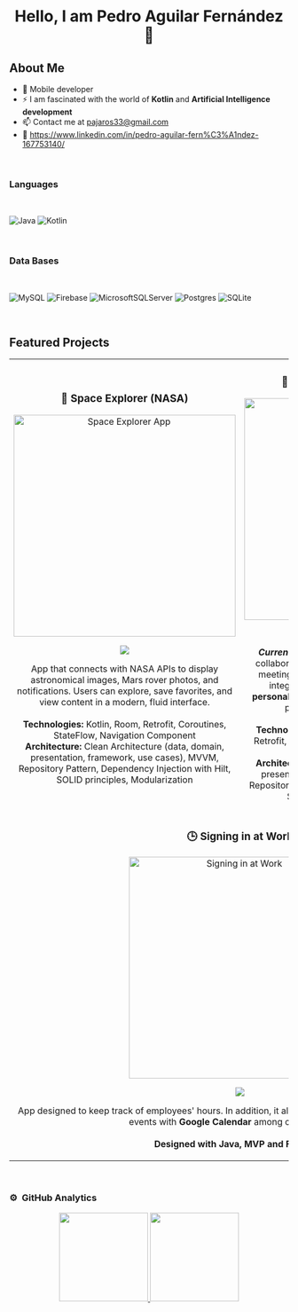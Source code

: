 <div align="center">
<h1 align="center">Hello, I am Pedro Aguilar Fernández 👋</h1>
</div>

## About Me

- 📲 Mobile developer  
- ⚡ I am fascinated with the world of **Kotlin** and **Artificial Intelligence development**
- 📫 Contact me at pajaros33@gmail.com  
- 💬 https://www.linkedin.com/in/pedro-aguilar-fern%C3%A1ndez-167753140/

<br>

<div align="center">
<h3 align="start">Languages</h3>
</div>

<br>

![Java](https://img.shields.io/badge/java-%23ED8B00.svg?style=for-the-badge&logo=java&logoColor=white) ![Kotlin](https://img.shields.io/badge/kotlin-%237F52FF.svg?style=for-the-badge&logo=kotlin&logoColor=white)

<br>

<div align="center">
<h3 align="start">Data Bases</h3>
</div>

<br>

![MySQL](https://img.shields.io/badge/mysql-%2300f.svg?style=for-the-badge&logo=mysql&logoColor=white) ![Firebase](https://img.shields.io/badge/firebase-%23039BE5.svg?style=for-the-badge&logo=firebase) ![MicrosoftSQLServer](https://img.shields.io/badge/Microsoft%20SQL%20Server-CC2927?style=for-the-badge&logo=microsoft%20sql%20server&logoColor=white) ![Postgres](https://img.shields.io/badge/postgres-%23316192.svg?style=for-the-badge&logo=postgresql&logoColor=white) ![SQLite](https://img.shields.io/badge/sqlite-%2307405e.svg?style=for-the-badge&logo=sqlite&logoColor=white) 

<br>

## Featured Projects

<table>
  <tr>
    <td width="50%">
      <h3 align="center">🚀 Space Explorer (NASA)</h3>
      <div align="center">
        <a href="https://github.com/P3r1c086/SpaceExplorerAC" target="_blank">
          <img src="https://i.imgur.com/Wj5nVp6.png" width="400" alt="Space Explorer App">
        </a>
        <p>
          <a href="https://github.com/P3r1c086/SpaceExplorerAC" target="_blank">
            <img src="https://img.shields.io/badge/CÓDIGO-80ffaa?style=for-the-badge&logo=github&logoColor=black">
          </a>
        </p>
        <p>
          App that connects with NASA APIs to display astronomical images, Mars rover photos, and notifications.
          Users can explore, save favorites, and view content in a modern, fluid interface.
          <br><br>
          <strong>Technologies:</strong> Kotlin, Room, Retrofit, Coroutines, StateFlow, Navigation Component  
          <br>
          <strong>Architecture:</strong> Clean Architecture (data, domain, presentation, framework, use cases), MVVM, Repository Pattern, Dependency Injection with Hilt, SOLID principles, Modularization
        </p>
      </div>
    </td>
    <td width="50%">
      <h3 align="center">🤖 Meeting Point <span style="font-size:14px;">(in development)</span></h3>
      <div align="center">
        <a href="https://github.com/P3r1c086/MeetingPoint" target="_blank">
          <img src="https://i.imgur.com/T2poad8.png" width="400" alt="Meeting Point">
        </a>
        <p>
          <a href="https://github.com/P3r1c086/MeetingPoint" target="_blank">
            <img src="https://img.shields.io/badge/CÓDIGO-80ffaa?style=for-the-badge&logo=github&logoColor=black">
          </a>
        </p>
        <p>
          <em><strong>Currently in development</strong></em> – Meeting Point is a collaborative app where users can create group meetings and share real-time locations.  
          It also integrates artificial intelligence to provide <strong>personalized place suggestions</strong> based on group preferences and meeting context.
          <br><br>
          <strong>Technologies:</strong> Kotlin, Jetpack Compose, Room, Retrofit, Coroutines, StateFlow, Firebase, Google Maps & Places  
          <br>
          <strong>Architecture:</strong> Clean Architecture (data, domain, presentation, framework, use cases), MVVM, Repository Pattern, Dependency Injection with Hilt, SOLID principles, Modularization
        </p>
      </div>
    </td>
  </tr>
  <tr>
    <td colspan="2">
      <h3 align="center">🕒 Signing in at Work</h3>
      <div align="center">
        <a href="https://github.com/P3r1c086/Andarivel" target="_blank">
          <img src="https://i.imgur.com/Eb1yyDb.png" width="400" alt="Signing in at Work">
        </a>
        <p>
          <a href="https://github.com/P3r1c086/Andarivel" target="_blank">
            <img src="https://img.shields.io/badge/CÓDIGO-80ffaa?style=for-the-badge&logo=github&logoColor=black">
          </a>
        </p>
        <p>
          App designed to keep track of employees' hours. In addition, it allows you to request an <strong>absence</strong> or create events with <strong>Google Calendar</strong> among other functions.
          <br><br>
          <strong>Designed with Java, MVP and Firebase.</strong>
        </p>
      </div>
    </td>
  </tr>
</table>
                                                                           

<br>

### ⚙️ &nbsp;GitHub Analytics

<p align="center">
<a href="https://github.com/P3r1c086">
  <img height="160em" src="https://github-readme-stats-eight-theta.vercel.app/api?username=P3r1c086&show_icons=true&theme=algolia&include_all_commits=true&count_private=false"/>
  <img height="160em" src="https://github-readme-stats-eight-theta.vercel.app/api/top-langs/?username=P3r1c086&layout=compact&langs_count=8&theme=algolia"/>
</a>
</p>

<!--
**P3r1c086/P3r1c086** is a ✨ _special_ ✨ repository because its `README.md` (this file) appears on your GitHub profile.

Here are some ideas to get you started:

- 🔭 I’m currently working on ...
- 🌱 I’m currently learning ...
- 👯 I’m looking to collaborate on ...
- 🤔 I’m looking for help with ...
- 💬 Ask me about ...
- 📫 How to reach me: ...
- 😄 Pronouns: ...
- ⚡ Fun fact: ...
-->
